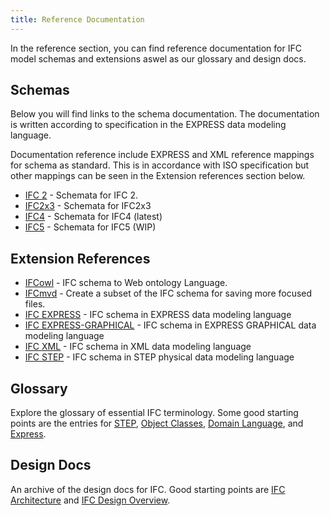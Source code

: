 ```yaml
---
title: Reference Documentation
---
```

In the reference section, you can find reference documentation for IFC model schemas and extensions aswel as our glossary and design docs.


## Schemas

Below you will find links to the schema documentation. The documentation is written according to specification in the EXPRESS data modeling language.

Documentation reference include EXPRESS and XML reference mappings for schema as standard. This is in accordance with ISO specification but other mappings can be seen in the Extension references section below.

* [IFC 2](/docs/reference/schemas/ifc2.md/overview/) - Schemata for IFC 2.
* [IFC2x3](/docs/reference/schemas/ifc2x3.md/overview/) - Schemata for IFC2x3
* [IFC4](/docs/reference/schemas/ifc4.md/overview/) - Schemata for IFC4 (latest)
* [IFC5](/docs/reference/schemas/ifc5.md/overview/) - Schemata for IFC5 (WIP)


## Extension References

* [IFCowl](/docs/reference/extensions/ifc-owl/owl-overview/) - IFC schema to Web ontology Language.
* [IFCmvd](/docs/reference/extensions/ifc-mvd/mvd-overview/) - Create a subset of the IFC schema for saving more focused files.
* [IFC EXPRESS](/docs/reference/extensions/ifc-express/express-overview/) - IFC schema in EXPRESS data modeling language
* [IFC EXPRESS-GRAPHICAL](/docs/reference/extensions/ifc-express/express-g-overview/) - IFC schema in EXPRESS GRAPHICAL data modeling language
* [IFC XML](/docs/reference/extensions/ifc-xml/xml-overview/) - IFC schema in XML data modeling language
* [IFC STEP](/docs/reference/extensions/ifc-step/step-overview/) - IFC schema in STEP physical data modeling language



## Glossary

Explore the glossary of essential IFC terminology. Some good starting points are the entries for [STEP](/docs/), [Object Classes](/docs/), [Domain Language](/docs/), and [Express](/docs/).

## Design Docs

An archive of the design docs for IFC. Good starting points are [IFC Architecture](https://github.com/) and [IFC Design Overview](https://github.com/).
